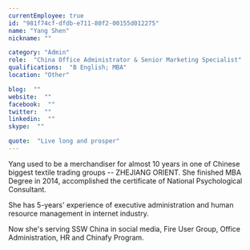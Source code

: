 ```yaml
---
currentEmployee: true
id: "981f74cf-dfdb-e711-80f2-00155d012275"
name: "Yang Shen"
nickname: ""

category: "Admin"
role:  "China Office Administrator & Senior Marketing Specialist"
qualifications:  "B English; MBA"
location: "Other"

blog:  ""
website:  ""
facebook:  ""
twitter:  ""
linkedin:  ""
skype:  ""

quote:  "Live long and prosper"
---
```


Yang used to be a merchandiser for almost 10 years in one of Chinese biggest textile trading groups -- ZHEJIANG ORIENT. She finished MBA Degree in 2014, accomplished the certificate of National Psychological Consultant.

She has 5-years' experience of executive administration and human resource management in internet industry.

Now she's serving SSW China in social media, Fire User Group, Office Administration, HR and Chinafy Program.   
